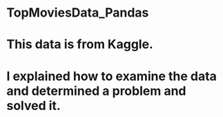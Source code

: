 # TopMoviesData_Pandas

# This data is from Kaggle. 

# I explained how to examine the data and determined a problem and solved it.
